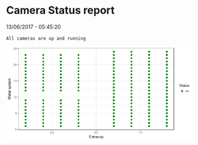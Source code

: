 Camera Status report
================
13/06/2017 - 05:45:20

    All cameras are up and running

![](camreport_files/figure-markdown_github/unnamed-chunk-2-1.png)
